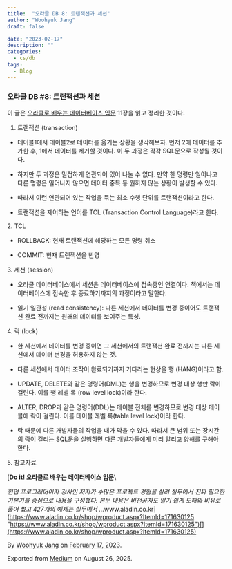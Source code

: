 ```yaml
---
title:  "오라클 DB 8: 트랜잭션과 세션"
author: "Woohyuk Jang"
draft: false

date: "2023-02-17"
description: ""
categories:
  - cs/db
tags:
  - Blog
---
```

### 오라클 DB #8: 트랜잭션과 세션



이 글은 [오라클로 배우는 데이터베이스 입문](https://www.aladin.co.kr/shop/wproduct.aspx?ItemId=171630125) 11장을 읽고 정리한 것이다.



1. 트랜잭션 (transaction)



* 테이블1에서 테이블2로 데이터를 옮기는 상황을 생각해보자. 먼저 2에 데이터를 추가한 후, 1에서 데이터를 제거할 것이다. 이 두 과정은 각각 SQL문으로 작성될 것이다.

* 하지만 두 과정은 밀접하게 연관되어 있어 나눌 수 없다. 만약 한 명령만 일어나고 다른 명령은 일어나지 않으면 데이터 중복 등 원하지 않는 상황이 발생할 수 있다.

* 따라서 이런 연관되어 있는 작업을 묶는 최소 수행 단위를 트랜잭션이라고 한다.

* 트랜잭션을 제어하는 언어를 TCL (Transaction Control Language)라고 한다.



2\. TCL



* ROLLBACK: 현재 트랜잭션에 해당하는 모든 명령 취소

* COMMIT: 현재 트랜잭션을 반영



3\. 세션 (session)



* 오라클 데이터베이스에서 세션은 데이터베이스에 접속중인 연결이다. 책에서는 데이터베이스에 접속한 후 종료하기까지의 과정이라고 말한다.

* 읽기 일관성 (read consistency): 다른 세션에서 데이터를 변경 중이어도 트랜잭션 완료 전까지는 원래의 데이터를 보여주는 특성.



4\. 락 (lock)



* 한 세션에서 데이터를 변경 중이면 그 세션에서의 트랜잭션 완료 전까지는 다른 세션에서 데이터 변경을 허용하지 않는 것.

* 다른 세션에서 데이터 조작이 완료되기까지 기다리는 현상을 행 (HANG)이라고 함.

* UPDATE, DELETE와 같은 명령어(DML)는 행을 변경하므로 변경 대상 행만 락이 걸린다. 이를 행 레벨 록 (row level lock)이라 한다.

* ALTER, DROP과 같은 명령어(DDL)는 테이블 전체를 변경하므로 변경 대상 테이블에 락이 걸린다. 이를 테이블 레벨 록(table level lock)이라 한다.

* 락 때문에 다른 개발자들의 작업을 내가 막을 수 있다. 따라서 큰 범위 또는 장시간의 락이 걸리는 SQL문을 실행하면 다른 개발자들에게 미리 알리고 양해를 구해야 한다.



5\. 참고자료



[**Do it! 오라클로 배우는 데이터베이스 입문**\

*현업 프로그래머이자 강사인 저자가 수많은 프로젝트 경험을 살려 실무에서 진짜 필요한 기본기를 중심으로 내용을 구성했다. 본문 내용은 비전공자도 알기 쉽게 도해와 비유로 풀어 썼고 427개의 예제는 실무에서 ...*&#x77;ww.aladin.co.kr](https://www.aladin.co.kr/shop/wproduct.aspx?ItemId=171630125 "https://www.aladin.co.kr/shop/wproduct.aspx?ItemId=171630125")[](https://www.aladin.co.kr/shop/wproduct.aspx?ItemId=171630125)



By [Woohyuk Jang](https://medium.com/@morrranii) on [February 17, 2023](https://medium.com/p/ed91eff04f2e).

Exported from [Medium](https://medium.com) on August 26, 2025.
